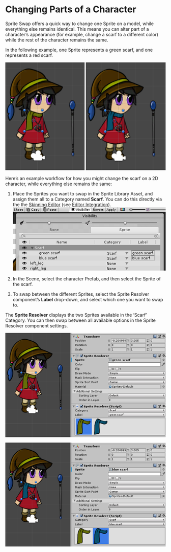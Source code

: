 # Changing Parts of a Character

Sprite Swap offers a quick way to change one Sprite on a model, while everything else remains identical. This means you can alter part of a character’s appearance (for example, change a scarf to a different color) while the rest of the character remains the same. 

In the following example, one Sprite represents a green scarf, and one represents a red scarf. 

![Example character wearing a green scarf in the left-hand image, and a blue scarf in the right-hand image.](images\bothscarves.PNG)

Here’s an example workflow for how you might change the scarf on a 2D character, while everything else remains the same:

1. Place the Sprites you want to swap in the Sprite Library Asset, and assign them all to a Category named __Scarf__. You can do this directly via the the [Skinning Editor](SkinningEditor.md) (see [Editor Integration](EditInter.md)).
   ![](images\image_11.png)

   
   
2. In the Scene, select the character Prefab, and then select the Sprite of the scarf.

3. To swap between the different Sprites, select the Sprite Resolver component’s __Label__ drop-down, and select which one you want to swap to.

The __Sprite Resolver__ displays the two Sprites available in the ‘Scarf’ Category. You can then swap between all available options in the Sprite Resolver component settings.

![Sprite Resolver’s Label set to ‘green scarf’.](images\image_13.png)

![Sprite Resolver’s Label set to ‘blue scarf’.](images\image_14.png)

